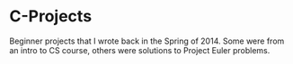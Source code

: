 # C-Projects
Beginner projects that I wrote back in the Spring of 2014. Some were from an intro to CS course, others were solutions to Project Euler problems.
